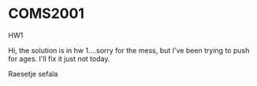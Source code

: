 # COMS2001
HW1


Hi, the solution is in hw 1....sorry for the mess, but I've been trying to push for ages. I'll fix it just not today.

Raesetje sefala
